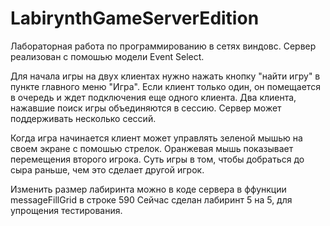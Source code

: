 # LabirynthGameServerEdition

Лабораторная работа по программированию в сетях виндовс. Сервер реализован с помошью модели Event Select.

Для начала игры на двух клиентах нужно нажать кнопку "найти игру" в пункте главного меню "Игра". 
Если клиент только один, он помещается в очередь и ждет подключения еще одного клиента.
Два клиента, нажавшие поиск игры объединяются в сессию. 
Сервер может поддерживать несколько сессий.

Когда игра начинается клиент может управлять зеленой мышью на своем экране с помошью стрелок.
Оранжевая мышь показывает перемещения второго игрока.
Суть игры в том, чтобы добраться до сыра раньше, чем это сделает другой игрок.

Изменить размер лабиринта можно в коде сервера в ффункции messageFillGrid в строке 590
Сейчас сделан лабиринт 5 на 5, для упрощения тестирования.

